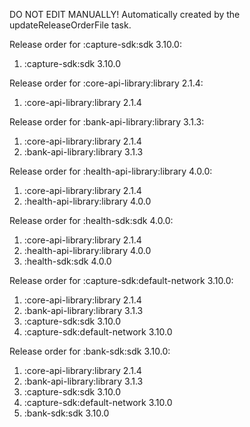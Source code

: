 DO NOT EDIT MANUALLY!
Automatically created by the updateReleaseOrderFile task.

Release order for :capture-sdk:sdk 3.10.0:
 1. :capture-sdk:sdk 3.10.0

Release order for :core-api-library:library 2.1.4:
 1. :core-api-library:library 2.1.4

Release order for :bank-api-library:library 3.1.3:
 1. :core-api-library:library 2.1.4
 2. :bank-api-library:library 3.1.3

Release order for :health-api-library:library 4.0.0:
 1. :core-api-library:library 2.1.4
 2. :health-api-library:library 4.0.0

Release order for :health-sdk:sdk 4.0.0:
 1. :core-api-library:library 2.1.4
 2. :health-api-library:library 4.0.0
 3. :health-sdk:sdk 4.0.0

Release order for :capture-sdk:default-network 3.10.0:
 1. :core-api-library:library 2.1.4
 2. :bank-api-library:library 3.1.3
 3. :capture-sdk:sdk 3.10.0
 4. :capture-sdk:default-network 3.10.0

Release order for :bank-sdk:sdk 3.10.0:
 1. :core-api-library:library 2.1.4
 2. :bank-api-library:library 3.1.3
 3. :capture-sdk:sdk 3.10.0
 4. :capture-sdk:default-network 3.10.0
 5. :bank-sdk:sdk 3.10.0

